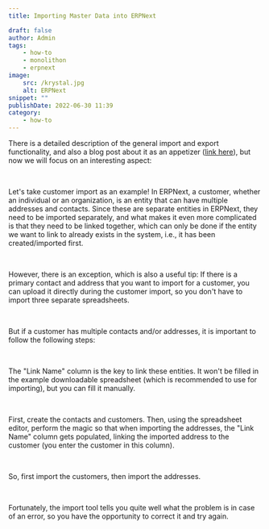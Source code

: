 ```yaml
---
title: Importing Master Data into ERPNext

draft: false
author: Admin
tags:
    - how-to
    - monolithon
    - erpnext
image:
    src: /krystal.jpg
    alt: ERPNext
snippet: ""
publishDate: 2022-06-30 11:39
category:
    - how-to
---
```


<div class="ql-editor read-mode"><p>There is a detailed description of the general import and export functionality, and also a blog post about it as an appetizer (<a href="https://www.monolithon.com/blog/hirek/adatszinkroniz%C3%A1l%C3%A1s-egyszer%C5%B1en-az-erpnext-adatimport-funkci%C3%B3j%C3%A1nak-%C3%A9rdekess%C3%A9gei" rel="noopener noreferrer">link here</a>), but now we will focus on an interesting aspect:</p><p><br></p><p>Let's take customer import as an example! In ERPNext, a customer, whether an individual or an organization, is an entity that can have multiple addresses and contacts. Since these are separate entities in ERPNext, they need to be imported separately, and what makes it even more complicated is that they need to be linked together, which can only be done if the entity we want to link to already exists in the system, i.e., it has been created/imported first.</p><p><br></p><p>However, there is an exception, which is also a useful tip: If there is a primary contact and address that you want to import for a customer, you can upload it directly during the customer import, so you don't have to import three separate spreadsheets.</p><p><br></p><p>But if a customer has multiple contacts and/or addresses, it is important to follow the following steps:</p><p><br></p><p>The "Link Name" column is the key to link these entities. It won't be filled in the example downloadable spreadsheet (which is recommended to use for importing), but you can fill it manually.</p><p><br></p><p>First, create the contacts and customers. Then, using the spreadsheet editor, perform the magic so that when importing the addresses, the "Link Name" column gets populated, linking the imported address to the customer (you enter the customer in this column).</p><p><br></p><p>So, first import the customers, then import the addresses.</p><p><br></p><p>Fortunately, the import tool tells you quite well what the problem is in case of an error, so you have the opportunity to correct it and try again.</p></div>
